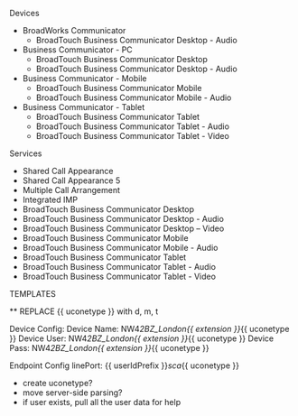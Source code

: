 Devices

- BroadWorks Communicator
  - BroadTouch Business Communicator Desktop - Audio
- Business Communicator - PC
  - BroadTouch Business Communicator Desktop
  - BroadTouch Business Communicator Desktop - Audio
- Business Communicator - Mobile
  - BroadTouch Business Communicator Mobile
  - BroadTouch Business Communicator Mobile - Audio
- Business Communicator - Tablet
  - BroadTouch Business Communicator Tablet
  - BroadTouch Business Communicator Tablet - Audio
  - BroadTouch Business Communicator Tablet - Video

Services

- Shared Call Appearance
- Shared Call Appearance 5
- Multiple Call Arrangement
- Integrated IMP
- BroadTouch Business Communicator Desktop
- BroadTouch Business Communicator Desktop - Audio
- BroadTouch Business Communicator Desktop – Video
- BroadTouch Business Communicator Mobile
- BroadTouch Business Communicator Mobile - Audio
- BroadTouch Business Communicator Tablet
- BroadTouch Business Communicator Tablet - Audio
- BroadTouch Business Communicator Tablet - Video

TEMPLATES

\*\* REPLACE {{ uconetype }} with d, m, t

Device Config:
Device Name: NW4*2BZ_London{{ extension }}*{{ uconetype }}
Device User: NW4*2BZ_London{{ extension }}*{{ uconetype }}
Device Pass: NW4*2BZ_London{{ extension }}*{{ uconetype }}

Endpoint Config
linePort: {{ userIdPrefix }}_sca_{{ uconetype }}

- create uconetype?
- move server-side parsing?
- if user exists, pull all the user data for help
